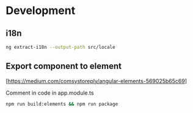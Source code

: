 # Development

## i18n

```sh
ng extract-i18n --output-path src/locale
```

## Export component to element

[https://medium.com/comsystoreply/angular-elements-569025b65c69]

Comment in code in app.module.ts

```sh
npm run build:elements && npm run package
```
